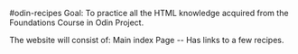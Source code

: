 #odin-recipes
Goal: To practice all the HTML knowledge acquired from the Foundations Course in Odin Project.

The website will consist of:
Main index Page -- Has links to a few recipes.
